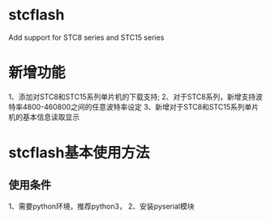 # stcflash
Add support for STC8 series and STC15 series
# 新增功能
1、添加对STC8和STC15系列单片机的下载支持;
2、对于STC8系列，新增支持波特率4800-460800之间的任意波特率设定
3、新增对于STC8和STC15系列单片机的基本信息读取显示
# stcflash基本使用方法
## 使用条件
1、需要python环境，推荐python3，
2、安装pyserial模块
